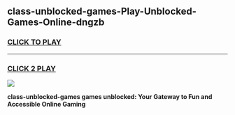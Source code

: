 
## class-unblocked-games-Play-Unblocked-Games-Online-dngzb
<h3>
<a href="https://premium76.site?title=class-unblocked-games&ref=25A">CLICK TO PLAY</a></h3>
<hr>

<h3>
<a href="https://premium76.site?title=class-unblocked-games&ref=25A">CLICK 2 PLAY</a>
  
</h3>

<a href="https://premium76.site?title=class-unblocked-games&ref=25A"><img src="https://clearcache.store/games.png"></a>


**class-unblocked-games games unblocked: Your Gateway to Fun and Accessible Online Gaming**
